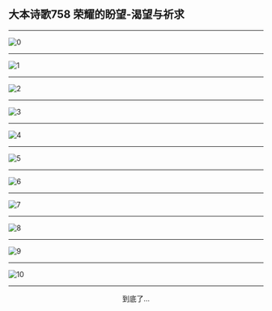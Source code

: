 
## 大本诗歌758 荣耀的盼望-渴望与祈求
        
<div id="aplayer0"></div>

<div id="aplayer1"></div>

<div id="aplayer2"></div>

---

<img alt="0" data-original="/data/d0757/0.png">

---

<img alt="1" data-original="/data/d0757/1.png">

---

<img alt="2" data-original="/data/d0757/2.png">

---

<img alt="3" data-original="/data/d0757/3.png">

---

<img alt="4" data-original="/data/d0757/4.png">

---

<img alt="5" data-original="/data/d0757/5.png">

---

<img alt="6" data-original="/data/d0757/6.png">

---

<img alt="7" data-original="/data/d0757/7.png">

---

<img alt="8" data-original="/data/d0757/8.png">

---

<img alt="9" data-original="/data/d0757/9.png">

---

<img alt="10" data-original="/data/d0757/10.png">

---

<p style="text-align: center">到底了...</p>

<script src="/js/dist-view.js"></script>

<script>
MAIN.id = 'd0757';
        
const ap0 = new APlayer({
    container: document.getElementById('aplayer0'),
    volume: 1,
    loop: 'none',
    preload: 'none',
    audio: [{
        name: '大本诗歌758.mp3',
        artist: '大本诗歌',
        url: 'https://res.wx.qq.com/voice/getvoice?mediaid=MzI0NTk3MDM5M18yMjQ3NDk4NTA1',
        cover: '/favicon'
    }]
});
const ap1 = new APlayer({
    container: document.getElementById('aplayer1'),
    volume: 1,
    loop: 'none',
    preload: 'none',
    audio: [{
        name: '大本诗歌758第一节领唱.mp3',
        artist: '大本诗歌',
        url: 'https://res.wx.qq.com/voice/getvoice?mediaid=MzI0NTk3MDM5M18yMjQ3NDk4NTA2',
        cover: '/favicon'
    }]
});
const ap2 = new APlayer({
    container: document.getElementById('aplayer2'),
    volume: 1,
    loop: 'none',
    preload: 'none',
    audio: [{
        name: '大本诗歌758教唱版.mp3',
        artist: '大本诗歌',
        url: 'https://res.wx.qq.com/voice/getvoice?mediaid=MzI0NTk3MDM5M18yMjQ3NDk4NTA3',
        cover: '/favicon'
    }]
});
</script>
